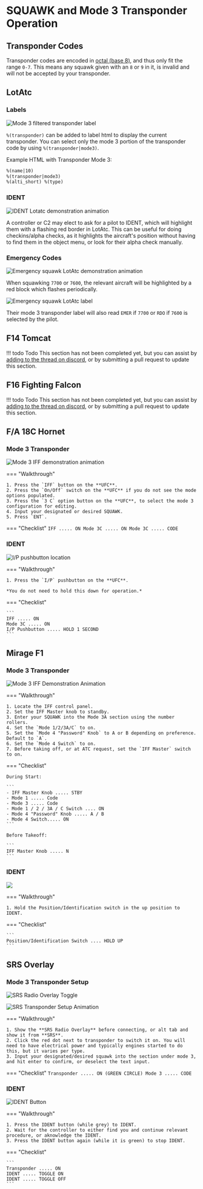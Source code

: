 # SQUAWK and Mode 3 Transponder Operation

## Transponder Codes

Transponder codes are encoded in [octal (base 8)](https://en.wikipedia.org/wiki/Octal), and thus only fit the range `0-7`. This means any squawk given with an `8` or `9` in it, is invalid and will not be accepted by your transponder.

## LotAtc

### Labels

 ![Mode 3 filtered transponder label](../assets/pilot-guide/transponder/lotatc_label_mode3.webp)

`%(transponder)` can be added to label html to display the current transponder. You can select only the mode 3 portion of the transponder code by using `%(transponder|mode3)`.

Example HTML with Transponder Mode 3:

```html
%(name|10)
%(transponder|mode3)
%(alti_short) %(type)
```

### IDENT

 ![IDENT Lotatc demonstration animation](../assets/pilot-guide/transponder/lotatc_ident.webp)

 A controller or C2 may elect to ask for a pilot to IDENT, which will highlight them with a flashing red border in LotAtc. This can be useful for doing checkins/alpha checks, as it highlights the aircraft's position without having to find them in the object menu, or look for their alpha check manually.

### Emergency Codes

 ![Emergency squawk LotAtc demonstration animation](../assets/pilot-guide/transponder/lotatc_7700.webp)

When squawking `7700` or `7600`, the relevant aircraft will be highlighted by a red block which flashes periodically. 

![Emergency squawk LotAtc label](../assets/pilot-guide/transponder/lotatc_label_emer.webp)

Their mode 3 transponder label will also read `EMER` if `7700` or `RDO` if `7600` is selected by the pilot.

## F14 Tomcat

!!! todo Todo
	This section has not been completed yet, but you can assist by [adding to the thread on discord](https://discord.com/channels/1099799536416862330/1102555371404525640), or by submitting a pull request to update this section.

## F16 Fighting Falcon

!!! todo Todo
	This section has not been completed yet, but you can assist by [adding to the thread on discord](https://discord.com/channels/1099799536416862330/1102555371404525640), or by submitting a pull request to update this section.

## F/A 18C Hornet

### Mode 3 Transponder

 ![Mode 3 IFF demonstration animation](../assets/pilot-guide/transponder/fa18_iff_mode_3.webp)

=== "Walkthrough"

    1. Press the `IFF` button on the **UFC**.
    2. Press the `On/Off` switch on the **UFC** if you do not see the mode options populated.
    3. Press the `3 C` option button on the **UFC**, to select the mode 3 configuration for editing.
    4. Input your designated or desired SQUAWK.
    5. Press `ENT`.

=== "Checklist"
    ```
    IFF ..... ON
    Mode 3C ..... ON
    Mode 3C ..... CODE
    ```

### IDENT

 ![I/P pushbutton location](../assets/pilot-guide/transponder/fa18_ident.webp)

=== "Walkthrough"

    1. Press the `I/P` pushbutton on the **UFC**.

    *You do not need to hold this down for operation.*

=== "Checklist"

    ```
    IFF ..... ON
    Mode 3C ..... ON
    I/P Pushbutton ..... HOLD 1 SECOND
    ```

## Mirage F1

### Mode 3 Transponder

 ![Mode 3 IFF Demonstration Animation](../assets/pilot-guide/transponder/f1_transponder_setup.webp)

=== "Walkthrough"

    1. Locate the IFF control panel.
    2. Set the IFF Master knob to standby.
    3. Enter your SQUAWK into the Mode 3A section using the number rollers.
    4. Set the `Mode 1/2/3A/C` to on.
    5. Set the `Mode 4 "Password" Knob` to A or B depending on preference. Default to `A`.
    6. Set the `Mode 4 Switch` to on.
    7. Before taking off, or at ATC request, set the `IFF Master` switch to on.

=== "Checklist"

    During Start:

    ```
    - IFF Master Knob ..... STBY
    - Mode 1 ..... Code
    - Mode 3 ..... Code
    - Mode 1 / 2 / 3A / C Switch .... ON
    - Mode 4 "Password" Knob ..... A / B
    - Mode 4 Switch..... ON
    ```

    Before Takeoff:

    ```
    IFF Master Knob ..... N
    ```

### IDENT

 ![](../assets/pilot-guide/transponder/f1_ident.webp)

=== "Walkthrough"

    1. Hold the Position/Identification switch in the up position to IDENT.

=== "Checklist"

    ```
    Position/Identification Switch .... HOLD UP
    ```

## SRS Overlay

### Mode 3 Transponder Setup

![SRS Radio Overlay Toggle](../assets/pilot-guide/transponder/srs_show_radio_overlay.webp)

![SRS Transponder Setup Animation](../assets/pilot-guide/transponder/srs_overlay_mode_3.webp)

=== "Walkthrough"

    1. Show the **SRS Radio Overlay** before connecting, or alt tab and show it from **SRS**.
    2. Click the red dot next to transponder to switch it on. You will need to have electrical power and typically engines started to do this, but it varies per type.
    3. Input your designated/desired squawk into the section under mode 3, and hit enter to confirm, or deselect the text input.

=== "Checklist"
    ```
    Transponder ..... ON (GREEN CIRCLE)
    Mode 3 ..... CODE
    ```

### IDENT

 ![IDENT Button](../assets/pilot-guide/transponder/srs_overlay_ident.gif)

=== "Walkthrough"

    1. Press the IDENT button (while grey) to IDENT.
    2. Wait for the controller to either find you and continue relevant procedure, or aknowledge the IDENT.
    3. Press the IDENT button again (while it is green) to stop IDENT.

=== "Checklist"

    ```
    Transponder ..... ON
    IDENT ..... TOGGLE ON
    IDENT ..... TOGGLE OFF
    ```
